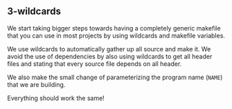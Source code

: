 ## 3-wildcards

We start taking bigger steps towards having a completely generic makefile
that you can use in most projects by using wildcards and makefile variables.

We use wildcards to automatically gather up all source and make it.
We avoid the use of dependencies by also using wildcards to get all
header files and stating that every source file depends on all header.

We also make the small change of parameterizing the program name (`NAME`)
that we are building.  

Everything should work the same!
